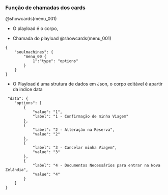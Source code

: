 ### Função de chamadas dos cards
@showcards(menu_001)

- O playload é o corpo, 

- Chamada do playload @showcards(menu_001)

```
{
    "soulmachines": {
        "menu_00 {
            1":"type": "options"
        }
    }
}
```

- O Playload é uma strutura de dados em Json, o corpo editável é apartir da indice data
```
 "data": {
    "options": [
        {
            "value": "1",
            "label": "1 - Confirmação de minha Viagem"
        },
        {
            "label": "2 - Alteração na Reserva",
            "value": "2"
        },
        {
            "label": "3 - Cancelar minha Viagem",
            "value": "3"
        },
        {
            "label": "4 - Documentos Necessários para entrar na Nova Zelândia",
            "value": "4"
        }
    ]
}

```